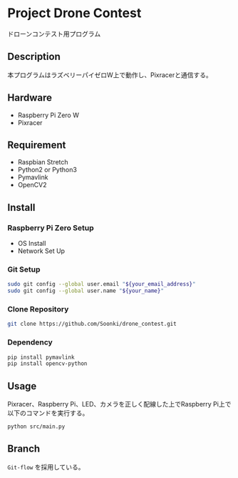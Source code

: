 # Project Drone Contest
ドローンコンテスト用プログラム

## Description

本プログラムはラズベリーパイゼロW上で動作し、Pixracerと通信する。

## Hardware
- Raspberry Pi Zero W
- Pixracer

## Requirement

- Raspbian Stretch
- Python2 or Python3
- Pymavlink
- OpenCV2


## Install

### Raspberry Pi Zero Setup

- OS Install
- Network Set Up

### Git Setup

```bash
sudo git config --global user.email "${your_email_address}"
sudo git config --global user.name "${your_name}"
```

### Clone Repository

```bash
git clone https://github.com/Soonki/drone_contest.git
```

### Dependency

```bash
pip install pymavlink
pip install opencv-python
```

## Usage

Pixracer、Raspberry Pi、LED、カメラを正しく配線した上でRaspberry Pi上で以下のコマンドを実行する。

```bash
python src/main.py
```

## Branch

`Git-flow` を採用している。